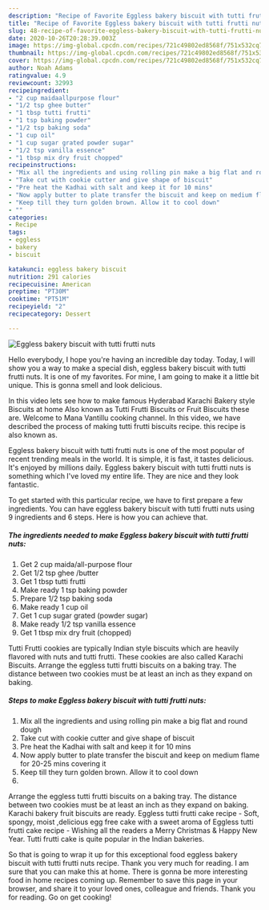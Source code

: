 ```yaml
---
description: "Recipe of Favorite Eggless bakery biscuit with tutti frutti nuts"
title: "Recipe of Favorite Eggless bakery biscuit with tutti frutti nuts"
slug: 48-recipe-of-favorite-eggless-bakery-biscuit-with-tutti-frutti-nuts
date: 2020-10-26T20:28:39.003Z
image: https://img-global.cpcdn.com/recipes/721c49802ed8568f/751x532cq70/eggless-bakery-biscuit-with-tutti-frutti-nuts-recipe-main-photo.jpg
thumbnail: https://img-global.cpcdn.com/recipes/721c49802ed8568f/751x532cq70/eggless-bakery-biscuit-with-tutti-frutti-nuts-recipe-main-photo.jpg
cover: https://img-global.cpcdn.com/recipes/721c49802ed8568f/751x532cq70/eggless-bakery-biscuit-with-tutti-frutti-nuts-recipe-main-photo.jpg
author: Noah Adams
ratingvalue: 4.9
reviewcount: 32993
recipeingredient:
- "2 cup maidaallpurpose flour"
- "1/2 tsp ghee butter"
- "1 tbsp tutti frutti"
- "1 tsp baking powder"
- "1/2 tsp baking soda"
- "1 cup oil"
- "1 cup sugar grated powder sugar"
- "1/2 tsp vanilla essence"
- "1 tbsp mix dry fruit chopped"
recipeinstructions:
- "Mix all the ingredients and using rolling pin make a big flat and round dough"
- "Take cut with cookie cutter and give shape of biscuit"
- "Pre heat the Kadhai with salt and keep it for 10 mins"
- "Now apply butter to plate transfer the biscuit and keep on medium flame for 20-25 mins covering it"
- "Keep till they turn golden brown. Allow it to cool down"
- ""
categories:
- Recipe
tags:
- eggless
- bakery
- biscuit

katakunci: eggless bakery biscuit 
nutrition: 291 calories
recipecuisine: American
preptime: "PT30M"
cooktime: "PT51M"
recipeyield: "2"
recipecategory: Dessert

---
```



![Eggless bakery biscuit with tutti frutti nuts](https://img-global.cpcdn.com/recipes/721c49802ed8568f/751x532cq70/eggless-bakery-biscuit-with-tutti-frutti-nuts-recipe-main-photo.jpg)

Hello everybody, I hope you're having an incredible day today. Today, I will show you a way to make a special dish, eggless bakery biscuit with tutti frutti nuts. It is one of my favorites. For mine, I am going to make it a little bit unique. This is gonna smell and look delicious.

In this video lets see how to make famous Hyderabad Karachi Bakery style Biscuits at home Also known as Tutti Frutti Biscuits or Fruit Biscuits these are. Welcome to Mana Vantillu cooking channel. In this video, we have described the process of making tutti frutti biscuits recipe. this recipe is also known as.

Eggless bakery biscuit with tutti frutti nuts is one of the most popular of recent trending meals in the world. It is simple, it is fast, it tastes delicious. It's enjoyed by millions daily. Eggless bakery biscuit with tutti frutti nuts is something which I've loved my entire life. They are nice and they look fantastic.


To get started with this particular recipe, we have to first prepare a few ingredients. You can have eggless bakery biscuit with tutti frutti nuts using 9 ingredients and 6 steps. Here is how you can achieve that.

<!--inarticleads1-->

##### The ingredients needed to make Eggless bakery biscuit with tutti frutti nuts:

1. Get 2 cup maida/all-purpose flour
1. Get 1/2 tsp ghee /butter
1. Get 1 tbsp tutti frutti
1. Make ready 1 tsp baking powder
1. Prepare 1/2 tsp baking soda
1. Make ready 1 cup oil
1. Get 1 cup sugar grated (powder sugar)
1. Make ready 1/2 tsp vanilla essence
1. Get 1 tbsp mix dry fruit (chopped)


Tutti Frutti cookies are typically Indian style biscuits which are heavily flavored with nuts and tutti frutti. These cookies are also called Karachi Biscuits. Arrange the eggless tutti frutti biscuits on a baking tray. The distance between two cookies must be at least an inch as they expand on baking. 

<!--inarticleads2-->

##### Steps to make Eggless bakery biscuit with tutti frutti nuts:

1. Mix all the ingredients and using rolling pin make a big flat and round dough
1. Take cut with cookie cutter and give shape of biscuit
1. Pre heat the Kadhai with salt and keep it for 10 mins
1. Now apply butter to plate transfer the biscuit and keep on medium flame for 20-25 mins covering it
1. Keep till they turn golden brown. Allow it to cool down
1. 


Arrange the eggless tutti frutti biscuits on a baking tray. The distance between two cookies must be at least an inch as they expand on baking. Karachi bakery fruit biscuits are ready. Eggless tutti frutti cake recipe - Soft, spongy, moist ,delicious egg free cake with a sweet aroma of Eggless tutti frutti cake recipe - Wishing all the readers a Merry Christmas &amp; Happy New Year. Tutti frutti cake is quite popular in the Indian bakeries. 

So that is going to wrap it up for this exceptional food eggless bakery biscuit with tutti frutti nuts recipe. Thank you very much for reading. I am sure that you can make this at home. There is gonna be more interesting food in home recipes coming up. Remember to save this page in your browser, and share it to your loved ones, colleague and friends. Thank you for reading. Go on get cooking!
